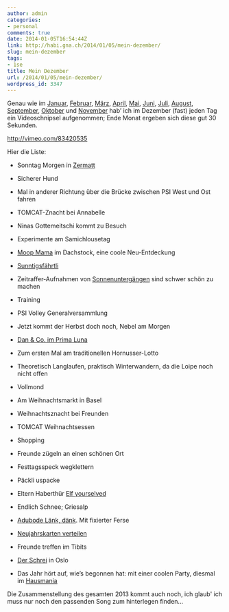 ```yaml
---
author: admin
categories:
- personal
comments: true
date: 2014-01-05T16:54:44Z
link: http://habi.gna.ch/2014/01/05/mein-dezember/
slug: mein-dezember
tags:
- 1se
title: Mein Dezember
url: /2014/01/05/mein-dezember/
wordpress_id: 3347
---
```


Genau wie im [Januar](http://habi.gna.ch/2013/02/01/mein-januar/), [Februar](http://habi.gna.ch/2013/03/04/mein-februar/), [März](http://habi.gna.ch/2013/04/01/mein-marz/), [April](http://habi.gna.ch/2013/05/01/mein-april/), [Mai](http://habi.gna.ch/2013/06/01/mein-mai/), [Juni](http://habi.gna.ch/2013/07/01/mein-juni/), [Juli](http://habi.gna.ch/2013/08/02/mein-juli/), [August](http://habi.gna.ch/2013/09/02/mein-august/), [September](http://habi.gna.ch/2013/10/02/mein-september/), [Oktober](http://habi.gna.ch/2013/11/03/mein-oktober/) und [November](http://habi.gna.ch/2013/12/03/mein-november/) hab’ ich im Dezember (fast) jeden Tag ein Videoschnipsel aufgenommen; Ende Monat ergeben sich diese gut 30 Sekunden.



http://vimeo.com/83420535



Hier die Liste:  






  
  * Sonntag Morgen in [Zermatt](http://runkeeper.com/user/davidhaberthuer/activity/276564991)


  
  * Sicherer Hund


  
  * Mal in anderer Richtung über die Brücke zwischen PSI West und Ost fahren


  
  * TOMCAT-Znacht bei Annabelle


  
  * Ninas Gottemeitschi kommt zu Besuch


  
  * Experimente am Samichlousetag


  
  * [Moop Mama](http://www.moopmama.com) im Dachstock, eine coole Neu-Entdeckung


  
  * [Sunntigsfährtli](http://runkeeper.com/user/davidhaberthuer/activity/278789783)


  
  * Zeitraffer-Aufnahmen von [Sonnenuntergängen](http://www.flickr.com/photos/habi/11074424665/) sind schwer schön zu machen


  
  * Training


  
  * PSI Volley Generalversammlung


  
  * Jetzt kommt der Herbst doch noch, Nebel am Morgen


  
  * [Dan & Co. im Prima Luna](http://www.flickr.com/photos/habi/sets/72157638660969976/)


  
  * Zum ersten Mal am traditionellen Hornusser-Lotto


  
  * Theoretisch Langlaufen, praktisch Winterwandern, da die Loipe noch nicht offen


  
  * Vollmond


  
  * Am Weihnachtsmarkt in Basel


  
  * Weihnachtsznacht bei Freunden


  
  * TOMCAT Weihnachtsessen


  
  * Shopping


  
  * Freunde zügeln an einen schönen Ort


  
  * Festtagsspeck wegklettern


  
  * Päckli uspacke


  
  * Eltern Haberthür [Elf yourselved](http://www.elfyourself.com)


  
  * Endlich Schnee; Griesalp


  
  * [Adubode Länk, dänk](http://runkeeper.com/user/davidhaberthuer/activity/284213393). Mit fixierter Ferse


  
  * [Neujahrskarten verteilen](http://runkeeper.com/user/davidhaberthuer/activity/284556011)


  
  * Freunde treffen im Tibits


  
  * [Der Schrei](http://en.wikipedia.org/wiki/The_Scream) in Oslo


  
  * Das Jahr hört auf, wie’s begonnen hat: mit einer coolen Party, diesmal im [Hausmania](http://hausmania.org/)



Die Zusammenstellung des gesamten 2013 kommt auch noch, ich glaub' ich muss nur noch den passenden Song zum hinterlegen finden...
